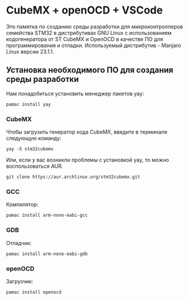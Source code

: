 # CubeMX + openOCD + VSCode  

Это памятка по созданию среды разработки для микроконтроллеров семейства STM32 в дистрибутивах GNU Linux с использованием кодогенератора от ST CubeMX и OpenOCD в качестве ПО для программирования и отладки. Используемый дистрибутив - Manjaro Linux версии 23.1.1.

## Установка необходимого ПО для создания среды разработки  
Нам понадобиться установить менеджер пакетов yay:
```
pamac install yay
```

### CubeMX
Чтобы загрузить генератор кода CubeMX, введите в терминале следующую команду:
```
yay -S stm32cubemx
```
Или, если у вас возникли проблемы с установкой yay, то можно воспользоваться AUR.
```
git clone https://aur.archlinux.org/stm32cubemx.git
```

### GCC
Компилятор:
```
pamac install arm-none-eabi-gcc
```

### GDB
Отладчик:
```
pamac install arm-none-eabi-gdb
```

### openOCD
Загрузчик:
```
pamac install openocd
```

